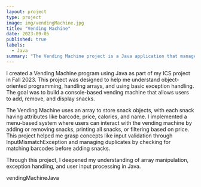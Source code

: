 ```yaml
---
layout: project
type: project
image: img/vendingMachine.jpg
title: "Vending Machine"
date: 2023-09-05
published: true
labels:
  - Java
summary: "The Vending Machine project is a Java application that manages snacks through user input"
---
```


I created a Vending Machine program using Java as part of my ICS project in Fall 2023. This project was designed to help me understand object-oriented programming, handling arrays, and using basic exception handling. The goal was to build a console-based vending machine that allows users to add, remove, and display snacks.

The Vending Machine uses an array to store snack objects, with each snack having attributes like barcode, price, calories, and name. I implemented a menu-based system where users can interact with the vending machine by adding or removing snacks, printing all snacks, or filtering based on price. This project helped me grasp concepts like input validation through InputMismatchException and managing duplicates by checking for matching barcodes before adding snacks.

Through this project, I deepened my understanding of array manipulation, exception handling, and user input processing in Java.

vendingMachineJava
